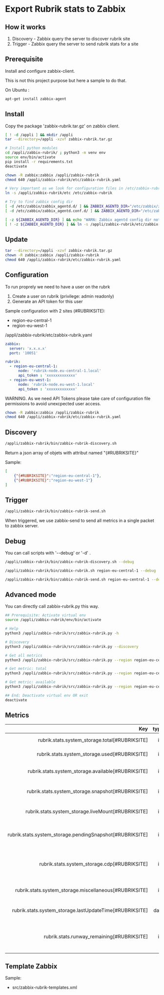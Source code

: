 # Export Rubrik stats to Zabbix

## How it works

1. Discovery - Zabbix query the server to discover rubrik site
2. Trigger   - Zabbix query the server to send rubrik stats for a site


## Prerequisite

Install and configure zabbix-client.

This is not this project purpose but here a sample to do that.

On Ubuntu :
```bash
apt-get install zabbix-agent
```

## Install

Copy the package 'zabbix-rubrik.tar.gz' on zabbix client.

```bash
[ ! -d /appli ] && mkdir /appli
tar --directory=/appli -xzvf zabbix-rubrik.tar.gz

# Install python modules
cd /appli/zabbix-rubrik/ ; python3 -m venv env
source env/bin/activate
pip install -r requirements.txt
deactivate

chown -R zabbix:zabbix /appli/zabbix-rubrik
chmod 640 /appli/zabbix-rubrik/etc/zabbix-rubrik.yaml

# Very important as we look for configuration files in /etc/zabbix-rubrik
ln -s /appli/zabbix-rubrik/etc /etc/zabbix-rubrik

# Try to find zabbix config dir
[ -d /etc/zabbix/zabbix_agentd.d/ ] && ZABBIX_AGENTD_DIR="/etc/zabbix/zabbix_agentd.d/"
[ -d /etc/zabbix/zabbix_agentd.conf.d/ ] && ZABBIX_AGENTD_DIR="/etc/zabbix/zabbix_agentd.conf.d/"

[ -z ${ZABBIX_AGENTD_DIR} ] && echo "WARN: Zabbix agentd config dir not found. You should link manually 'zabbix-rubrik_userparameters.conf'"
[ ! -z ${ZABBIX_AGENTD_DIR} ] && ln -s /appli/zabbix-rubrik/etc/zabbix-rubrik_userparameters.conf ${ZABBIX_AGENTD_DIR}
```

## Update

```bash
tar --directory=/appli -xzvf zabbix-rubrik.tar.gz
chown -R zabbix:zabbix /appli/zabbix-rubrik
chmod 640 /appli/zabbix-rubrik/etc/zabbix-rubrik.yaml
```

## Configuration

To run proprely we need to have a user on the rubrk
1. Create a user on rubrik (privilege: admin readonly)
2. Generate an API token for this user

Sample configuration with 2 sites (#RUBRIKSITE):
- region-eu-central-1
- region-eu-west-1

/appli/zabbix-rubrik/etc/zabbix-rubrik.yaml
```yaml
zabbix:
  server: 'x.x.x.x'
  port: '10051'

rubrik:
  - region-eu-central-1:
      node: 'rubrik-node.eu-central-1.local'
      api_token : 'xxxxxxxxxxxxx'
  - region-eu-west-1:
      node: 'rubrik-node.eu-west-1.local'
      api_token : 'xxxxxxxxxxxxx'
```

WARNING. As we need API Tokens please take care of configuration file permissions to avoid unexcpected user access. 
```bash
chown -R zabbix:zabbix /appli/zabbix-rubrik
chmod 640 /appli/zabbix-rubrik/etc/zabbix-rubrik.yaml
```

## Discovery

```bash
/appli/zabbix-rubrik/bin/zabbix-rubrik-discovery.sh
```

Return a json array of objets with attribut named "{#RUBRIKSITE}"

Sample:

```json
[
    {"{#RUBRIKSITE}":"region-eu-central-1"},
    {"{#RUBRIKSITE}":"region-eu-west-1"}
]
```

## Trigger

```bash
/appli/zabbix-rubrik/bin/zabbix-rubrik-send.sh
```

When triggered, we use zabbix-send to send all metrics in a single packet to zabbix server.

## Debug

You can call scripts with '--debug' or '-d' .

```bash
/appli/zabbix-rubrik/bin/zabbix-rubrik-discovery.sh --debug

/appli/zabbix-rubrik/bin/zabbix-rubrik.sh region-eu-central-1 --debug

/appli/zabbix-rubrik/bin/zabbix-rubrik-send.sh region-eu-central-1 --debug
```

## Advanced mode

You can directly call zabbix-rubrik.py this way.

```bash
## Prerequisite: Activate virtual env
source /appli/zabbix-rubrik/env/bin/activate

# Help
python3 /appli/zabbix-rubrik/src/zabbix-rubrik.py -h

# Discovery
python3 /appli/zabbix-rubrik/src/zabbix-rubrik.py --discovery

# Get all metrics
python3 /appli/zabbix-rubrik/src/zabbix-rubrik.py --region region-eu-central-1 --debug

# Get metric: total
python3 /appli/zabbix-rubrik/src/zabbix-rubrik.py --region region-eu-central-1 --metric total --debug

# Get metric: available
python3 /appli/zabbix-rubrik/src/zabbix-rubrik.py --region region-eu-central-1 --metric available --debug

## End: Deactivate virtual env OR exit
deactivate
```

## Metrics

|Key                                                        |  type | unit  | Description                                         |
|----------------------------------------------------------:|------:|------:|----------------------------------------------------:|
|rubrik.stats.system_storage.total[#RUBRIKSITE]             |  int  | bytes | System storage Total                                |
|rubrik.stats.system_storage.used[#RUBRIKSITE]              |  int  | bytes | System storage Used                                 |
|rubrik.stats.system_storage.available[#RUBRIKSITE]         |  int  | bytes | System storage Available                            |
|rubrik.stats.system_storage.snapshot[#RUBRIKSITE]          |  int  | bytes | System storage Snapshot                             |
|rubrik.stats.system_storage.liveMount[#RUBRIKSITE]         |  int  | bytes | System storage Live Mount                           |
|rubrik.stats.system_storage.pendingSnapshot[#RUBRIKSITE]   |  int  | bytes | System storage Pening Snapshot                      |
|rubrik.stats.system_storage.cdp[#RUBRIKSITE]               |  int  | bytes | System storage Continuous Data Protection           |
|rubrik.stats.system_storage.miscellaneous[#RUBRIKSITE]     |  int  | bytes | System storage Miscellaneous                        |
|rubrik.stats.system_storage.lastUpdateTime[#RUBRIKSITE]    |  date | date  | System storage last Update Time                     |
|rubrik.stats.runway_remaining[#RUBRIKSITE]                 |  int  | days  | Number of days remaining before the system fills up |


## Template Zabbix

Sample:
-  src/zabbix-rubrik-templates.xml